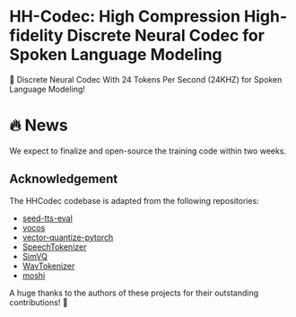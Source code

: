 
# HH-Codec: High Compression High-fidelity Discrete Neural Codec for Spoken Language Modeling
🎉 Discrete Neural Codec With 24 Tokens Per Second (24KHZ) for Spoken Language Modeling!

# 🔥 News
We expect to finalize and open-source the training code within two weeks.

## Acknowledgement
The HHCodec codebase is adapted from the following repositories:
- [seed-tts-eval](https://github.com/BytedanceSpeech/seed-tts-eval)
- [vocos](https://github.com/gemelo-ai/vocos)
- [vector-quantize-pytorch](https://github.com/lucidrains/vector-quantize-pytorch)
- [SpeechTokenizer](https://github.com/ZhangXInFD/SpeechTokenizer)
- [SimVQ](https://github.com/youngsheen/SimVQ)
- [WavTokenizer](https://github.com/jishengpeng/WavTokenizer)
- [moshi](https://github.com/kyutai-labs/moshi)

A huge thanks to the authors of these projects for their outstanding contributions! 🎉


